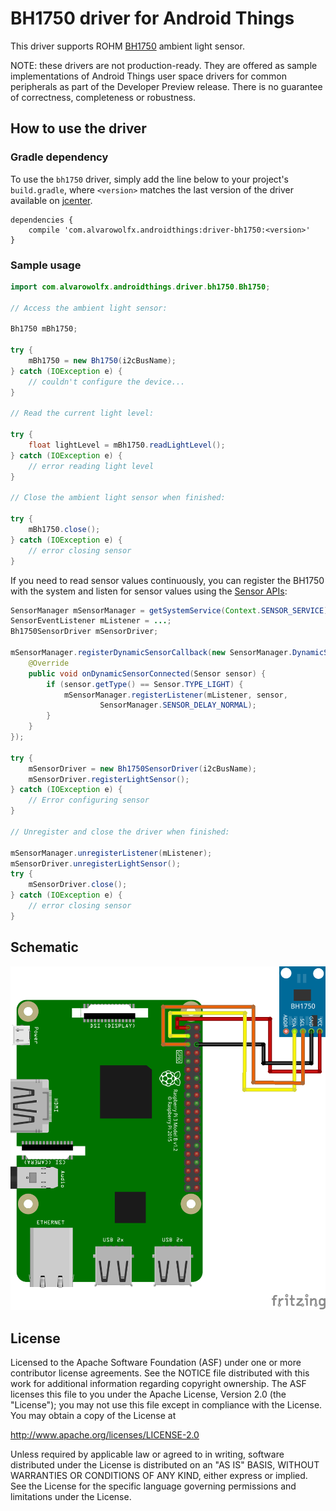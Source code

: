 BH1750 driver for Android Things
================================

This driver supports ROHM [BH1750][product_bh1750] ambient light sensor.

NOTE: these drivers are not production-ready. They are offered as sample
implementations of Android Things user space drivers for common peripherals
as part of the Developer Preview release. There is no guarantee
of correctness, completeness or robustness.

How to use the driver
---------------------

### Gradle dependency

To use the `bh1750` driver, simply add the line below to your project's `build.gradle`,
where `<version>` matches the last version of the driver available on [jcenter][jcenter].

```
dependencies {
    compile 'com.alvarowolfx.androidthings:driver-bh1750:<version>'
}
```

### Sample usage

```java
import com.alvarowolfx.androidthings.driver.bh1750.Bh1750;

// Access the ambient light sensor:

Bh1750 mBh1750;

try {
    mBh1750 = new Bh1750(i2cBusName);
} catch (IOException e) {
    // couldn't configure the device...
}

// Read the current light level:

try {
    float lightLevel = mBh1750.readLightLevel();
} catch (IOException e) {
    // error reading light level
}

// Close the ambient light sensor when finished:

try {
    mBh1750.close();
} catch (IOException e) {
    // error closing sensor
}
```

If you need to read sensor values continuously, you can register the BH1750 with the system and
listen for sensor values using the [Sensor APIs][sensors]:
```java
SensorManager mSensorManager = getSystemService(Context.SENSOR_SERVICE);
SensorEventListener mListener = ...;
Bh1750SensorDriver mSensorDriver;

mSensorManager.registerDynamicSensorCallback(new SensorManager.DynamicSensorCallback() {
    @Override
    public void onDynamicSensorConnected(Sensor sensor) {
        if (sensor.getType() == Sensor.TYPE_LIGHT) {
            mSensorManager.registerListener(mListener, sensor,
                    SensorManager.SENSOR_DELAY_NORMAL);
        }
    }
});

try {
    mSensorDriver = new Bh1750SensorDriver(i2cBusName);
    mSensorDriver.registerLightSensor();
} catch (IOException e) {
    // Error configuring sensor
}

// Unregister and close the driver when finished:

mSensorManager.unregisterListener(mListener);
mSensorDriver.unregisterLightSensor();
try {
    mSensorDriver.close();
} catch (IOException e) {
    // error closing sensor
}
```
Schematic
-------
![schematic](https://raw.githubusercontent.com/alvarowolfx/bh1750-androidthings/master/assets/schematic.png)

License
-------

Licensed to the Apache Software Foundation (ASF) under one or more contributor
license agreements.  See the NOTICE file distributed with this work for
additional information regarding copyright ownership.  The ASF licenses this
file to you under the Apache License, Version 2.0 (the "License"); you may not
use this file except in compliance with the License.  You may obtain a copy of
the License at

  http://www.apache.org/licenses/LICENSE-2.0

Unless required by applicable law or agreed to in writing, software
distributed under the License is distributed on an "AS IS" BASIS, WITHOUT
WARRANTIES OR CONDITIONS OF ANY KIND, either express or implied.  See the
License for the specific language governing permissions and limitations under
the License.

[product_bh1750]: http://cpre.kmutnb.ac.th/esl/learning/bh1750-light-sensor/bh1750fvi-e_datasheet.pdf
[jcenter]: https://bintray.com/google/androidthings/contrib-driver-bh1750/_latestVersion
[sensors]: https://developer.android.com/guide/topics/sensors/sensors_overview.html

